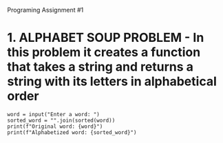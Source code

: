 Programing Assignment #1
# 1. ALPHABET SOUP PROBLEM - In this problem it creates a function that takes a string and returns a string with its letters in alphabetical order
    word = input("Enter a word: ")
    sorted_word = "".join(sorted(word))
    print(f"Original word: {word}")
    print(f"Alphabetized word: {sorted_word}")
